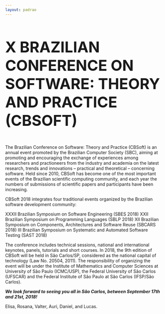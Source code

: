 ```yaml
---
layout: padrao
---
```


<section class="sample-text-area">
    <div class="container">
      <h3 class="text-center text-black mb-25" style="font-size:5vmin;">X BRAZILIAN CONFERENCE ON SOFTWARE: THEORY AND PRACTICE (CBSOFT)</h3>
      <div class="text-justify text-black">
        <p>The Brazilian Conference on Software: Theory and Practice (CBSoft) is an annual event promoted by the
          Brazilian Computer Society (SBC), aiming at promoting and encouraging the exchange of experiences among
          researchers and practioneers from the industry and academia on the latest research, trends and innovations –
          practical and theoretical – concerning software. Held since 2010, CBSoft has become one of the most important
          events of the Brazilian scientific computing community, and each year the numbers of submissions of
          scientific papers and participants have been increasing.</p>
        <p>CBSoft 2018 integrates four traditional events organized by the Brazilian software development community:</p>
        <p>XXXII Brazilian Symposium on Software Engineering (SBES 2018) XXII Brazilian Symposium on Programming
          Languages (SBLP 2018) XII Brazilian Symposium on Components, Architectures and Software Reuse (SBCARS 2018)
          III Brazilian Symposium on Systematic and Automated Software Testing (SAST 2018)</p>
        <p>The conference includes technical sessions, national and international keynotes, panels, tutorials and short
          courses. In 2018, the 9th edition of CBSoft will be held in São Carlos/SP, considered as the national capital
          of technology (Law No. 20504, 2011). The responsibility of organizing the event will be under the Institute
          of Mathematics and Computer Sciences at University of São Paulo (ICMC/USP), the Federal University of São
          Carlos (UFSCAR) and the Federal Institute of São Paulo at São Carlos (IFSP/São Carlos).</p>
        <p><strong><em>We look forward to seeing you all in São Carlos, between September 17th and 21st, 2018!</em></strong></p>
        <p>Elisa, Rosana, Valter, Auri, Daniel, and Lucas.</p>
      </div>
    </div>
  </section>
  <br>
  